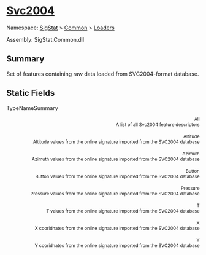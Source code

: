 # [Svc2004](./Svc2004.md)

Namespace: [SigStat]() > [Common](./../README.md) > [Loaders](./README.md)

Assembly: SigStat.Common.dll

## Summary
Set of features containing raw data loaded from SVC2004-format database.

## Static Fields

TypeNameSummary

<div style="text-align: right"><sub>All</sub></ div ><div style="text-align: right"><sub>A list of all Svc2004 feature descriptors</sub></ div ><div style="text-align: right"></ div ><br>
<div style="text-align: right"><sub>Altitude</sub></ div ><div style="text-align: right"><sub>Altitude values from the online signature imported from the SVC2004 database</sub></ div ><div style="text-align: right"></ div ><br>
<div style="text-align: right"><sub>Azimuth</sub></ div ><div style="text-align: right"><sub>Azimuth values from the online signature imported from the SVC2004 database</sub></ div ><div style="text-align: right"></ div ><br>
<div style="text-align: right"><sub>Button</sub></ div ><div style="text-align: right"><sub>Button values from the online signature imported from the SVC2004 database</sub></ div ><div style="text-align: right"></ div ><br>
<div style="text-align: right"><sub>Pressure</sub></ div ><div style="text-align: right"><sub>Pressure values from the online signature imported from the SVC2004 database</sub></ div ><div style="text-align: right"></ div ><br>
<div style="text-align: right"><sub>T</sub></ div ><div style="text-align: right"><sub>T values from the online signature imported from the SVC2004 database</sub></ div ><div style="text-align: right"></ div ><br>
<div style="text-align: right"><sub>X</sub></ div ><div style="text-align: right"><sub>X cooridnates from the online signature imported from the SVC2004 database</sub></ div ><div style="text-align: right"></ div ><br>
<div style="text-align: right"><sub>Y</sub></ div ><div style="text-align: right"><sub>Y cooridnates from the online signature imported from the SVC2004 database</sub></ div ><div style="text-align: right"></ div ><br>


